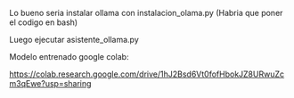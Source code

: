 Lo bueno seria instalar ollama con instalacion_olama.py (Habria que poner el codigo en bash)

Luego ejecutar asistente_ollama.py



Modelo entrenado google colab:

https://colab.research.google.com/drive/1hJ2Bsd6Vt0fofHbokJZ8URwuZcm3qEwe?usp=sharing
